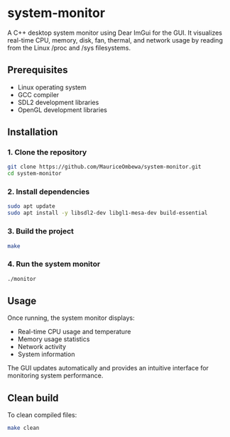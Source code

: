 # system-monitor
A C++ desktop system monitor using Dear ImGui for the GUI. It visualizes real-time CPU, memory, disk, fan, thermal, and network usage by reading from the Linux /proc and /sys filesystems.

## Prerequisites
- Linux operating system
- GCC compiler
- SDL2 development libraries
- OpenGL development libraries

## Installation

### 1. Clone the repository
```bash
git clone https://github.com/MauriceOmbewa/system-monitor.git
cd system-monitor
```

### 2. Install dependencies
```bash
sudo apt update
sudo apt install -y libsdl2-dev libgl1-mesa-dev build-essential
```

### 3. Build the project
```bash
make
```

### 4. Run the system monitor
```bash
./monitor
```

## Usage
Once running, the system monitor displays:
- Real-time CPU usage and temperature
- Memory usage statistics
- Network activity
- System information

The GUI updates automatically and provides an intuitive interface for monitoring system performance.

## Clean build
To clean compiled files:
```bash
make clean
```
